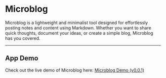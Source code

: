 # Microblog

Microblog is a lightweight and minimalist tool designed for effortlessly posting notes and content using Markdown. Whether you want to share quick thoughts, document your ideas, or create a simple blog, Microblog has you covered.

---

## App Demo

Check out the live demo of Microblog here: [Microblog Demo (v0.0.1)](https://microblog.pixelfox.io)